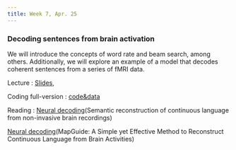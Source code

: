 ```yaml
---
title: Week 7, Apr. 25
---
```


### Decoding sentences from brain activation

We will introduce the concepts of word rate and beam search, among others. Additionally, we will explore an example of a model that decodes coherent sentences from a series of fMRI data.

Lecture
: [Slides](https://drive.google.com/file/d/1DqG8sqQJn0_I5BuBl85r_pALNozVcC2k/view?usp=sharing), 

Coding full-version 
: [code&data](https://drive.google.com/drive/folders/1WZnysRU9OAUIlKW2cf8JeRoOUFLk_onY?usp=sharing)

Reading
:
[Neural decoding](https://www.nature.com/articles/s41593-023-01304-9)(Semantic reconstruction of continuous language from non-invasive brain recordings)

[Neural decoding](https://arxiv.org/abs/2403.17516)(MapGuide: A Simple yet Effective Method to Reconstruct Continuous Language from Brain Activities)

